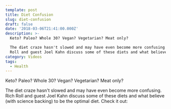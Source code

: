 ```yaml
---
template: post
title: Diet Confusion
slug: diet-confusion
draft: false
date: '2018-03-06T21:41:00.000Z'
description: >-
  Keto? Paleo? Whole 30? Vegan? Vegetarian? Meat only?

  The diet craze hasn't slowed and may have even become more confusing. Rich
  Roll and guest Joel Kahn discuss some of these diets and what believe...
category: Videos
tags:
  - Health
---
```


Keto? Paleo? Whole 30? Vegan? Vegetarian? Meat only?

The diet craze hasn't slowed and may have even become more confusing. Rich Roll and guest Joel Kahn discuss some of these diets and what believe (with science backing) to be the optimal diet. Check it out:
